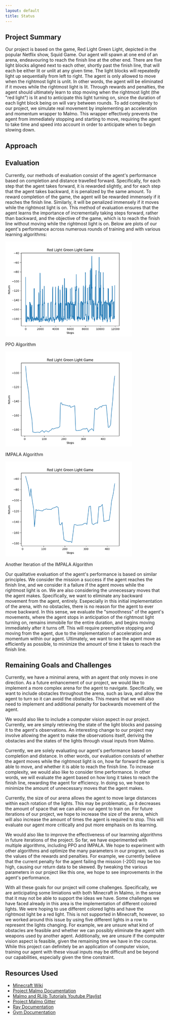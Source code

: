 ```yaml
---
layout: default
title: Status
---
```


## Project Summary

Our project is based on the game, Red Light Green Light, depicted in the popular Netflix show, Squid Game. Our agent will spawn at one end of an arena, endeavouring to reach the finish line at the other end. There are five light blocks aligned next to each other, shortly past the finish line, that will each be either lit or unlit at any given time. The light blocks will repeatedly light up sequentially from left to right. The agent is only allowed to move when the rightmost light is unlit. In other words, the agent will be eliminated if it moves while the rightmost light is lit. Through rewards and penalties, the agent should ultimately learn to stop moving when the rightmost light (the "red light") is lit and to anticipate this light turning on, since the duration of each light block being on will vary between rounds. To add complexity to our project, we simulate real movement by implementing an acceleration and momentum wrapper to Malmo. This wrapper effectively prevents the agent from immediately stopping and starting to move, requiring the agent to take time and speed into account in order to anticipate when to begin slowing down.

## Approach


## Evaluation

Currently, our methods of evaluation consist of the agent's performance based on completion and distance travelled forward. Specifically, for each step that the agent takes forward, it is rewarded slightly, and for each step that the agent takes backward, it is penalized by the same amount. To reward completion of the game, the agent will be rewarded immensely if it reaches the finish line. Similarly, it will be penalized immensely if it moves while the rightmost light is on. This method of evaluation ensures that the agent learns the importance of incrementally taking steps forward, rather than backward, and the objective of the game, which is to reach the finish line without moving while the rightmost light is on. Below are plots of our agent's performance across numerous rounds of training and with various learning algorithms:

<img src="./images/returns_ppo_tf.png" alt="ppo" width="400"/>

PPO Algorithm

<img src="./images/returns_impala_tf.png" alt="impala" width="400"/>

IMPALA Algorithm

<img src="./images/returns_impala_tf_1.png" alt="impala1" width="400"/>

Another Iteration of the IMPALA Algorithm




Our qualitative evaluation of the agent's performance is based on similar principles. We consider the mission a success if the agent reaches the finish line, and we consider it a failure if the agent moves while the rightmost light is on. We are also considering the unnecessary moves that the agent makes. Specifically, we want to eliminate any backward movement from the agent, entirely. Esepecially in this initial implementation of the arena, with no obstacles, there is no reason for the agent to ever move backward. In this sense, we evaluate the "smoothness" of the agent's movements, where the agent stops in anticipation of the rightmost light turning on, remains immobile for the entire duration, and begins moving immediately after it turns off. This will require preemptive stopping and moving from the agent, due to the implementation of acceleration and momentum within our agent. Ultimately, we want to see the agent move as efficiently as possible, to minimize the amount of time it takes to reach the finish line.


## Remaining Goals and Challenges

Currently, we have a minimal arena, with an agent that only moves in one direction. As a future enhancement of our project, we would like to implement a more complex arena for the agent to navigate. Specifically, we want to include obstacles throughout the arena, such as lava, and allow the agent to turn so it can avoid the obstacles. This means that we will also need to implement and additional penalty for backwards movement of the agent. 

We would also like to include a computer vision aspect in our project. Currently, we are simply retrieving the state of the light blocks and passing it to the agent's observations. An interesting change to our project may involve allowing the agent to make the observations itself, deriving the obstacles and the states of the lights through visual inputs from Malmo. 

Currently, we are solely evaluating our agent's performance based on completion and distance. In other words, our evaluation consists of whether the agent moves while the rightmost light is on, how far forward the agent is able to move, and whether it is able to reach the finish line. To increase complexity, we would also like to consider time performance. In other words, we will evaluate the agent based on how long it takes to reach the finish line, rewarding the agent for efficiency. In doing so, we hope to minimize the amount of unnecessary moves that the agent makes.

Currently, the size of our arena allows the agent to move large distances within each rotation of the lights. This may be problematic, as it decreases the amount of space that we can allow our agent to train on. For future iterations of our project, we hope to increase the size of the arena, which will also increase the amount of times the agent is required to stop. This will evaluate our agent more critically and put more emphasis on its learning.

We would also like to improve the effectiveness of our learnning algorithms in future iterations of the project. So far, we have experimented with multiple algorithms, including PPO and IMPALA. We hope to experiment with other algorithms and optimize the many parameters in our program, such as the values of the rewards and penalties. For example, we currently believe that the current penalty for the agent failing the mission (-200) may be too high, causing our return data to be skewed. By tweaking the various parameters in our project like this one, we hope to see improvements in the agent's performance.

With all these goals for our project will come challenges. Specifically, we are anticipating some limiations with both Minecraft in Malmo, in the sense that it may not be able to support the ideas we have. Some challenges we have faced already in this area is the implementation of different colored lights. We were hoping to use different colored lights and have the rightmost light be a red light. This is not supported in Minecraft, however, so we worked around this issue by using five different lights in a row to represent the lights changing. For example, we are unsure what kind of obstacles are feasible and whether we can possibly eliminate the agent with weapons used by another agent. Additionally, we are unsure if the computer vision aspect is feasible, given the remaining time we have in the course. While this project can definitely be an application of computer vision, training our agent with these visual inputs may be difficult and be beyond our capabilities, especially given the time constraint.


## Resources Used 

- [Minecraft Wiki](https://minecraft.fandom.com/wiki/Minecraft_Wiki)
- [Project Malmo Documentation](https://microsoft.github.io/malmo/0.30.0/Documentation/index.html)
- [Malmo and RLlib Tutorials Youtube Playlist](https://www.youtube.com/playlist?list=PLa9uQbheNAMn7QuE-OnXBGWfRyVGiJSpU)
- [Project Malmo Gitter](https://gitter.im/Microsoft/malmo)
- [Ray Documentation](https://docs.ray.io/en/latest/rllib.html)
- [Gym Documentation](http://gym.openai.com/docs/)